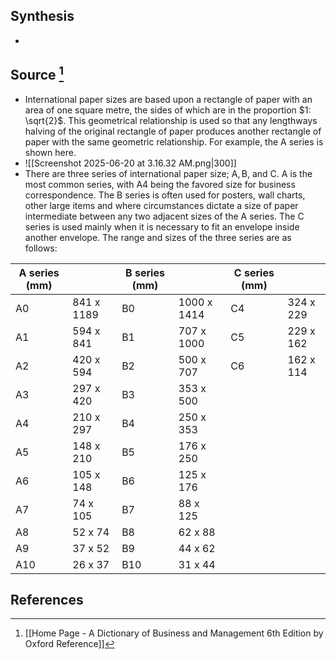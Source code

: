 ## Synthesis
- 
## Source [^1]
- International paper sizes are based upon a rectangle of paper with an area of one square metre, the sides of which are in the proportion $1: \sqrt{2}$. This geometrical relationship is used so that any lengthways halving of the original rectangle of paper produces another rectangle of paper with the same geometric relationship. For example, the A series is shown here.
- ![[Screenshot 2025-06-20 at 3.16.32 AM.png|300]]
- There are three series of international paper size; $\mathrm{A}, \mathrm{B}$, and C. A is the most common series, with A4 being the favored size for business correspondence. The B series is often used for posters, wall charts, other large items and where circumstances dictate a size of paper intermediate between any two adjacent sizes of the A series. The C series is used mainly when it is necessary to fit an envelope inside another envelope. The range and sizes of the three series are as follows:

| A series (mm) |            | B series (mm) |             | C series (mm) |           |
| ------------- | ---------- | ------------- | ----------- | ------------- | --------- |
| A0            | 841 x 1189 | B0            | 1000 x 1414 | C4            | 324 x 229 |
| A1            | 594 x 841  | B1            | 707 x 1000  | C5            | 229 x 162 |
| A2            | 420 x 594  | B2            | 500 x 707   | C6            | 162 x 114 |
| A3            | 297 x 420  | B3            | 353 x 500   |               |           |
| A4            | 210 x 297  | B4            | 250 x 353   |               |           |
| A5            | 148 x 210  | B5            | 176 x 250   |               |           |
| A6            | 105 x 148  | B6            | 125 x 176   |               |           |
| A7            | 74 x 105   | B7            | 88 x 125    |               |           |
| A8            | 52 x 74    | B8            | 62 x 88     |               |           |
| A9            | 37 x 52    | B9            | 44 x 62     |               |           |
| A10           | 26 x 37    | B10           | 31 x 44     |               |           |

## References

[^1]: [[Home Page - A Dictionary of Business and Management 6th Edition by Oxford Reference]]